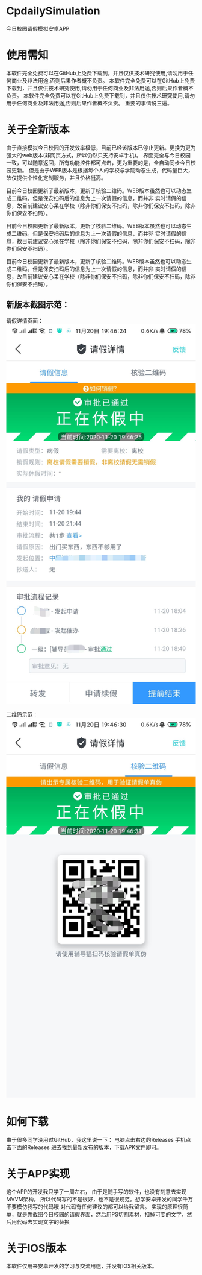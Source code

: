 # CpdailySimulation

今日校园请假模拟安卓APP

# 使用需知

本软件完全免费可以在GitHub上免费下载到，并且仅供技术研究使用,请勿用于任何商业及非法用途,否则后果作者概不负责。
本软件完全免费可以在GitHub上免费下载到，并且仅供技术研究使用,请勿用于任何商业及非法用途,否则后果作者概不负责。
本软件完全免费可以在GitHub上免费下载到，并且仅供技术研究使用,请勿用于任何商业及非法用途,否则后果作者概不负责。
重要的事情说三遍。

# 关于全新版本

由于直接模拟今日校园的开发效率极低，目前已经该版本已停止更新。更换为更为强大的web版本(非网页方式，所以仍然只支持安卓手机)。
界面完全与今日校园一致，可以随意返回，所有功能控件都可点击，更为重要的是，全自动同步今日校园更新。
但是由于WEB版本是根据每个人的学校与学院动态生成，代码量巨大，故仅提供个性化定制服务，并且价格挺高。

目前今日校园更新了最新版本，更新了核验二维码。WEB版本虽然也可以动态生成二维码。但是保安扫码后的信息为上一次请假的信息，而并非
实时请假的信息，故目前建议安心呆在学校（除非你们保安不扫码，除非你们保安不扫码，除非你们保安不扫码）。

目前今日校园更新了最新版本，更新了核验二维码。WEB版本虽然也可以动态生成二维码。但是保安扫码后的信息为上一次请假的信息，而并非
实时请假的信息，故目前建议安心呆在学校（除非你们保安不扫码，除非你们保安不扫码，除非你们保安不扫码）。

目前今日校园更新了最新版本，更新了核验二维码。WEB版本虽然也可以动态生成二维码。但是保安扫码后的信息为上一次请假的信息，而并非
实时请假的信息，故目前建议安心呆在学校（除非你们保安不扫码，除非你们保安不扫码，除非你们保安不扫码）。



## 新版本截图示范：

请假详情页面：
![请假详情截图](./img/qj.jpg)



二维码示范：
![二维码截图](./img/qjCode.jpg)


# 如何下载

由于很多同学没用过GitHub，我这里说一下：
电脑点击右边的Releases
手机点击下面的Releases
进去找到最新发布的版本，下载APK文件即可。

# 关于APP实现

这个APP的开发我只学了一周左右，
由于是随手写的软件，也没有刻意去实现MVVM架构。
所以代码写的不是很好，也不是很规范。想学安卓开发的同学千万不要模仿我写的代码哦
对代码有任何建议的都可以给我留言。
实现的原理很简单，就是靠截图今日校园的请假界面，然后用PS切割素材，扣掉可变的文字，然后用代码去实现文字的替换

# 关于IOS版本

本软件仅用来安卓开发的学习与交流用途，并没有IOS相关版本。
